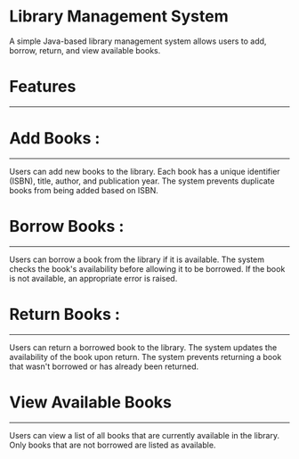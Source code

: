# Library Management System

 A simple Java-based library management system allows users to add, borrow, return, and view available books.


# Features
------------

# Add Books :
-------------
Users can add new books to the library.
Each book has a unique identifier (ISBN), title, author, and publication year.
The system prevents duplicate books from being added based on ISBN.

# Borrow Books :
---------------
Users can borrow a book from the library if it is available.
The system checks the book's availability before allowing it to be borrowed.
If the book is not available, an appropriate error is raised.

# Return Books :
---------------
Users can return a borrowed book to the library.
The system updates the availability of the book upon return.
The system prevents returning a book that wasn't borrowed or has already been returned.

# View Available Books
-----------------------
Users can view a list of all books that are currently available in the library.
Only books that are not borrowed are listed as available.
